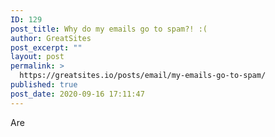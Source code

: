 ```yaml
---
ID: 129
post_title: Why do my emails go to spam?! :(
author: GreatSites
post_excerpt: ""
layout: post
permalink: >
  https://greatsites.io/posts/email/my-emails-go-to-spam/
published: true
post_date: 2020-09-16 17:11:47
---
```

<!-- wp:paragraph -->
<p>Are </p>
<!-- /wp:paragraph -->